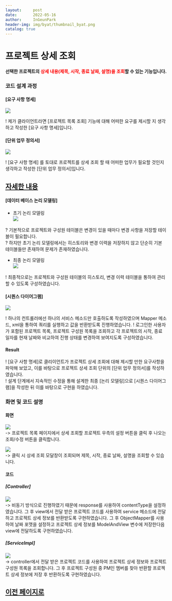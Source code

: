 ```yaml
---
layout:     post
date:       2022-05-16
author:     InGeunPark
header-img: img/byat/thumbnail_byat.png
catalog: true
---
```


# 프로젝트 상세 조회

<p style="font-weight:bold">선택한 프로젝트의 <font style="color: red;">상세 내용(제목, 시작, 종료 날짜, 설명)을 조회</font>할 수 있는 기능입니다. </p>

### 코드 설계 과정

#### [요구 사항 명세]
<img src="../../../../img/byat/selectProjectDetail/project-detail_1.PNG"> <br>

! 제가 클라이언트라면 [프로젝트 목록 조회] 기능에 대해 어떠한 요구를 제시할 지 생각하고 작성한 [요구 사항 명세]입니다.

#### [단위 업무 정의서] 

<img src="../../../../img/byat/selectProjectDetail/project-detail_2.PNG"> <br>

! [요구 사항 명세] 를 토대로 프로젝트를 상세 조회 할 때 어떠한 업무가 필요할 것인지 생각하고 작성한 [단위 업무 정의서]입니다.

## [자세한 내용](https://www.notion.so/64f066b6ee4948f0926f0790b553dcad)

#### [데이터 베이스 논리 모델링]
- 초기 논리 모델링 <br>
<img src="../../../../img/byat/selectProjectList/project-list_3.png"> <br>

? 기본적으로 프로젝트와 구성원 테이블은 변경이 있을 때마다 변경 사항을 저장할 테이블이 필요합니다. <br>
? 하지만 초기 논리 모델링에서는 히스토리와 변경 이력을 저장하지 않고 단순히 기본 테이블들만 존재하여 문제가 존재하였습니다.

- 최종 논리 모델링 <br>
<img src="../../../../img/byat/selectProjectList/project-list_4.PNG"> <br>

! 최종적으로는 프로젝트와 구성원 테이블의 히스토리, 변경 이력 테이블을 통하여 관리할 수 있도록 구성하였습니다.

#### [시퀀스 다이어그램]

<img src="../../../../img/byat/selectProjectDetail/project-detail_3.PNG"> <br>

! 하나의 컨트롤러에선 하나의 서비스 메소드만 호출하도록 작성하였으며 Mapper 메소드, xml을 통하여 쿼리를 실행하고 값을 반환받도록 진행하였습니다.
! 로그인한 사용자가 포함된 프로젝트 목록, 프로젝트 구성원 목록을 조회하고 각 프로젝트의 시작, 종료 일자를 현재 날짜와 비교하여 진행 상태를 변경하여 보여지도록 구성하였습니다.

#### Result
! [요구 사항 명세]로 클리이언트가 프로젝트 상세 조회에 대해 제시할 만한 요구사항을 파악해 보았고, 이를 바탕으로 프로젝트 상세 조회 단위의 [단위 업무 정의서]를 작성하였습니다.  <br>
! 설계 단계에서 지속적인 수정을 통해 설계한 최종 [논리 모델링]으로  [시퀀스 다이어그램]을 작성한 뒤 이를 바탕으로 구현을 하였습니다. <br>

### 화면 및 코드 설명

#### 화면
<img src="../../../../img/byat/selectProjectDetail/project-detail_4.PNG"> <br>
-> 프로젝트 목록 페이지에서 상세 조회할 프로젝트 우측의 설정 버튼을 클릭 후 나오는 조회/수정 버튼을 클릭합니다. <br>

<img src="../../../../img/byat/selectProjectDetail/project-detail_5.PNG"> <br>
-> 클릭 시 상세 조회 모달창이 조회되며 제목, 시작, 종료 날짜, 설명을 조회할 수 있습니다.

#### 코드

##### [Controller]
<img src="../../../../img/byat/selectProjectDetail/project-detail_6.PNG"> <br>
-> 비동기 방식으로 진행하였기 때문에 response를 사용하여 contentType을 설정하였습니다. 그 후 view에서 전달 받은 프로젝트 코드를 사용하여 service 메소드에 전달하고 프로젝트 상세 정보를 반환받도록 구현하였습니다. 
그 후 ObjectMapper를 사용하여 날짜 포맷을 설정하고 프로젝트 상세 정보를 ModelAndView 변수에 저장한다음 view에 전달하도록 구현하였습니다.

##### [ServiceImpl]
<img src="../../../../img/byat/selectProjectDetail/project-detail_7.PNG"> <br>
-> controller에서 전달 받은 프로젝트 코드를 사용하여 프로젝트 상세 정보와 프로젝트 구성원 목록을 조회합니다. 그 후 프로젝트 구성원 중 PM인 멤버를 찾아 반환할 프로젝트 상세 정보에 저장 후 반환하도록 구현하였습니다.

## [이전 페이지로](https://ingeunpark.github.io/2022/05/16/byat/#list)



